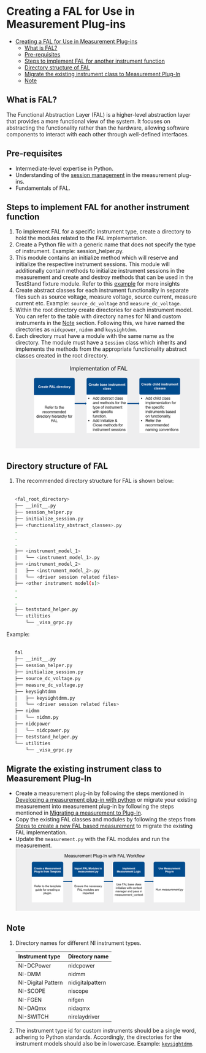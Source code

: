 # Creating a FAL for Use in Measurement Plug-ins

- [Creating a FAL for Use in Measurement Plug-ins](#creating-a-fal-for-use-in-measurement-plug-ins)
  - [What is FAL?](#what-is-fal)
  - [Pre-requisites](#pre-requisites)
  - [Steps to implement FAL for another instrument function](#steps-to-implement-fal-for-another-instrument-function)
  - [Directory structure of FAL](#directory-structure-of-fal)
  - [Migrate the existing instrument class to Measurement Plug-In](#migrate-the-existing-instrument-class-to-measurement-plug-in)
  - [Note](#note)

## What is FAL?

The Functional Abstraction Layer (FAL) is a higher-level abstraction layer that provides a more
functional view of the system. It focuses on abstracting the functionality rather than the
hardware, allowing software components to interact with each other through well-defined interfaces.

## Pre-requisites

- Intermediate-level expertise in Python.
- Understanding of the [session management](https://www.ni.com/docs/en-US/bundle/measurementplugins/page/session-management.html) in the measurement plug-ins.
- Fundamentals of FAL.

## Steps to implement FAL for another instrument function

1. To implement FAL for a specific instrument type, create a directory to hold the modules related to the FAL implementation.
2. Create a Python file with a generic name that does not specify the type of instrument.
   Example: session_helper.py.
3. This module contains an initialize method which will reserve and initialize the respective
   instrument sessions. This module will additionally contain methods to initialize instrument
   sessions in the measurement and create and destroy methods that can be used in the TestStand
   fixture module. Refer to this [example](https://github.com/NI-Measurement-Plug-Ins/abstraction-layer-python/blob/main/source/measurements/source_measure_dc_voltage_fal/fal/session_helper.py) for more insights
4. Create abstract classes for each instrument functionality in separate files such as source
   voltage, measure voltage, source current, measure current etc. Example: `source_dc_voltage` and
   `measure_dc_voltage`.
5. Within the root directory create directories for each instrument model. You can refer to the
   table with directory names for NI and custom instruments in the [Note](#note) section. Following
   this, we have named the directories as `nidcpower`, `nidmm` and `keysightdmm`.
6. Each directory must have a module with the same name as the directory. The module
   must have a `Session` class which inherits and implements the methods from the appropriate
   functionality abstract classes created in the root directory.
![FAL Implementation](FAL%20Implementation.png)

## Directory structure of FAL

1. The recommended directory structure for FAL is shown below:

``` bash

   <fal_root_directory>
   ├── __init__.py
   ├── session_helper.py
   ├── initialize_session.py
   ├── <functionality_abstract_classes>.py
   .
   .
   .
   ├── <instrument_model_1>
   │   └── <instrument_model_1>.py
   ├── <instrument_model_2>
   │   ├── <instrument_model_2>.py
   │   └── <driver session related files>
   ├── <other instrument model(s)>
   .
   .
   .
   ├── teststand_helper.py
   └── utilities
       └── _visa_grpc.py

```

Example:

``` bash

   fal
   ├── __init__.py
   ├── session_helper.py
   ├── initialize_session.py
   ├── source_dc_voltage.py
   ├── measure_dc_voltage.py
   ├── keysightdmm
   │   ├── keysightdmm.py
   │   └── <driver session related files>
   ├── nidmm
   │   └── nidmm.py
   ├── nidcpower
   │   └── nidcpower.py
   ├── teststand_helper.py
   └── utilities
       └── _visa_grpc.py

```

## Migrate the existing instrument class to Measurement Plug-In

- Create a measurement plug-in by following the steps mentioned in
  [Developing a measurement plug-in with python](https://github.com/ni/measurement-plugin-python?tab=readme-ov-file#developing-measurements-quick-start) or migrate your existing measurement into measurement plug-in by following the steps mentioned in [Migrating a measurement to Plug-In](https://github.com/ni/measurement-plugin-converter-python/tree/main/src/converter).
- Copy the existing FAL classes and modules by following the steps from [Steps to create a new FAL based measurement](#steps-to-implement-fal-for-another-instrument-function) to migrate the existing FAL implementation.
- Update the `measurement.py` with the FAL modules and run the measurement.
![Measurement Plug-in Workflow](Measurement%20with%20FAL%20workflow.png)

## Note

1. Directory names for different NI instrument types.

   Instrument type | Directory name
   --- | ---
   NI-DCPower | nidcpower
   NI-DMM | nidmm
   NI-Digital Pattern | nidigitalpattern
   NI-SCOPE | niscope
   NI-FGEN | nifgen
   NI-DAQmx | nidaqmx
   NI-SWITCH | nirelaydriver

2. The instrument type id for custom instruments should be a single word, adhering to Python standards.
   Accordingly, the directories for the instrument models should also be in lowercase. Example:
   [`keysightdmm`](../source/measurements/source_measure_dc_voltage_fal/fal/keysightdmm/keysightdmm.py).
